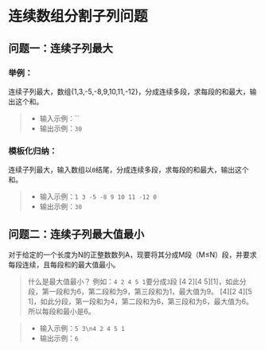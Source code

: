 # 连续数组分割子列问题
## 问题一：连续子列最大
### 举例：
连续子列最大，数组{1,3,-5,-8,9,10,11,-12}，分成连续多段，求每段的和最大，输出这个和。
>- 输入示例：``
>- 输出示例：`30`
### 模板化归纳：
连续子列最大，输入数组以`0`结尾，分成连续多段，求每段的和最大，输出这个和。
>- 输入示例：`1 3 -5 -8 9 10 11 -12 0`
>- 输出示例：`30`
## 问题二：连续子列最大值最小
对于给定的一个长度为N的正整数数列A，现要将其分成M段（M≤N）段，并要求每段连续，且每段和的最大值最小。
>什么是最大值最小？
>例如：`4 2 4 5 1`要分成`3`段
>[4 2][4 5][1]，如此分段，第一段和为6，第二段和为9，第三段和为1，最大值为9。
>[4][2 4][5 1]，如此分段，第一段和为4，第二段和为6，第三段和为6，最大值为6。
>所以每段和最小是6。

>- 输入示例：`5 3\n4 2 4 5 1`
>- 输出示例：`6`
